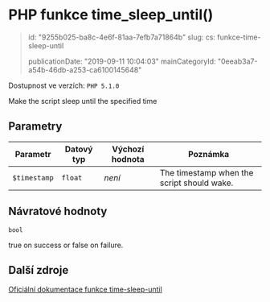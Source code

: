 PHP funkce time_sleep_until()
=============================

> id: "9255b025-ba8c-4e6f-81aa-7efb7a71864b"
> slug:
> 	cs: funkce-time-sleep-until
>
> publicationDate: "2019-09-11 10:04:03"
> mainCategoryId: "0eeab3a7-a54b-46db-a253-ca6100145648"

Dostupnost ve verzích: `PHP 5.1.0`

Make the script sleep until the specified time


Parametry
--------------

| Parametr | Datový typ | Výchozí hodnota | Poznámka |
|-----|-----|-----|-----|
| `$timestamp` | `float` | *není* | The timestamp when the script should wake. |


Návratové hodnoty
----------------

`bool`

true on success or false on failure.

Další zdroje
------------

[Oficiální dokumentace funkce time-sleep-until](https://www.php.net/manual/en/function.time-sleep-until.php)
